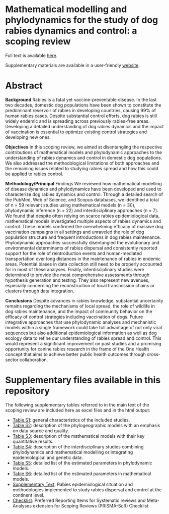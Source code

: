 # Mathematical modelling and phylodynamics for the study of dog rabies dynamics and control: a scoping review

Full text is available [here]().

Supplementary materials are available in a user-friendly [website](https://mlayan.github.io/RabiesScopingReview/).

# Abstract

**Background** Rabies is a fatal yet vaccine-preventable disease. In the last two decades, domestic dog populations have been shown to constitute the predominant reservoir of rabies in developing countries, causing 99% of human rabies cases. Despite substantial control efforts, dog rabies is still widely endemic and is spreading across previously rabies-free areas. Developing a detailed understanding of dog rabies dynamics and the impact of vaccination is essential to optimize existing control strategies and developing new ones.

**Objectives** In this scoping review, we aimed at disentangling the respective contributions of mathematical models and phylodynamic approaches to the understanding of rabies dynamics and control in domestic dog populations. We also addressed the methodological limitations of both approaches and the remaining issues related to studying rabies spread and how this could be applied to rabies control.

**Methodology/Principal** Findings We reviewed how mathematical modelling of disease dynamics and phylodynamics have been developed and used to characterize dog rabies dynamics and control. Through a detailed search of the PubMed, Web of Science, and Scopus databases, we identified a total of n = 59 relevant studies using mathematical models (n = 30), phylodynamic inference (n = 22) and interdisciplinary approaches (n = 7). We found that despite often relying on scarce rabies epidemiological data, mathematical models investigated multiple aspects of rabies dynamics and control. These models confirmed the overwhelming efficacy of massive dog vaccination campaigns in all settings and unraveled the role of dog population structure and frequent introductions in dog rabies maintenance. Phylodynamic approaches successfully disentangled the evolutionary and environmental determinants of rabies dispersal and consistently reported support for the role of reintroduction events and human-mediated transportation over long distances in the maintenance of rabies in endemic areas. Potential biases in data collection still need to be properly accounted for in most of these analyses. Finally, interdisciplinary studies were determined to provide the most comprehensive assessments through hypothesis generation and testing. They also represent new avenues, especially concerning the reconstruction of local transmission chains or clusters through data integration.  

**Conclusions** Despite advances in rabies knowledge, substantial uncertainty remains regarding the mechanisms of local spread, the role of wildlife in dog rabies maintenance, and the impact of community behavior on the efficacy of control strategies including vaccination of dogs. Future integrative approaches that use phylodynamic analyses and mechanistic models within a single framework could take full advantage of not only viral sequences but also additional epidemiological information as well as dog ecology data to refine our understanding of rabies spread and control. This would represent a significant improvement on past studies and a promising opportunity for canine rabies research in the frame of the One Health concept that aims to achieve better public health outcomes through cross-sector collaboration.

# Supplementary files available in this repository

The following supplementary tables referred to in the main text of the scoping review are included here as excel files and in the html output:

- [Table S1](supplementary/S1_Table.xlsx): general characteristics of the included studies.
- [Table S2](supplementary/S2_Table.xlsx): description of the phylogeographic models with an emphasis on data source and quality.
- [Table S3](supplementary/S3_Table.xlsx): description of the mathematical models with their key quantitative results. 
- [Table S4](supplementary/S4_Table.xlsx): description of the interdisciplinary studies combining phylodynamics and mathematical modelling or integrating epidemiological and genetic data.
- [Table S5](supplementary/S5_Table.xlsx): detailed list of the estimated parameters in phylodynamic models.
- [Table S6](supplementary/S6_Table.xlsx): detailed list of the estimated parameters in mathematical models.
- [Supplementary Text](supplementary/Supplementary_Text.pdf): Rabies epidemiological situation and methodologies implemented to study rabies dispersal and control at the continent level.
- [Checklist](supplementary/PRISMAScR_checklist_PlosNTD.pdf): Preferred Reporting Items for Systematic reviews and Meta-Analyses extension for Scoping Reviews (PRISMA-ScR) Checklist


